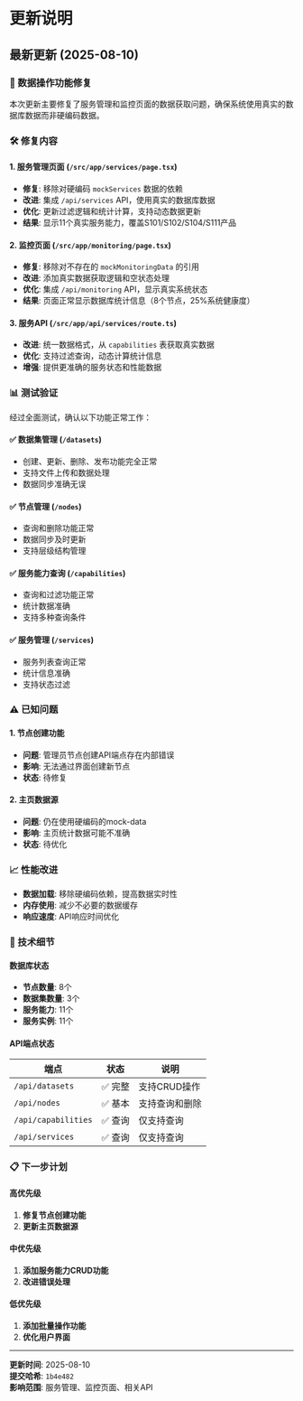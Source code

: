 # 更新说明

## 最新更新 (2025-08-10)

### 🔄 数据操作功能修复

本次更新主要修复了服务管理和监控页面的数据获取问题，确保系统使用真实的数据库数据而非硬编码数据。

### 🛠️ 修复内容

#### 1. **服务管理页面** (`/src/app/services/page.tsx`)
- **修复**: 移除对硬编码 `mockServices` 数据的依赖
- **改进**: 集成 `/api/services` API，使用真实的数据库数据
- **优化**: 更新过滤逻辑和统计计算，支持动态数据更新
- **结果**: 显示11个真实服务能力，覆盖S101/S102/S104/S111产品

#### 2. **监控页面** (`/src/app/monitoring/page.tsx`)
- **修复**: 移除对不存在的 `mockMonitoringData` 的引用
- **改进**: 添加真实数据获取逻辑和空状态处理
- **优化**: 集成 `/api/monitoring` API，显示真实系统状态
- **结果**: 页面正常显示数据库统计信息（8个节点，25%系统健康度）

#### 3. **服务API** (`/src/app/api/services/route.ts`)
- **改进**: 统一数据格式，从 `capabilities` 表获取真实数据
- **优化**: 支持过滤查询，动态计算统计信息
- **增强**: 提供更准确的服务状态和性能数据

### 📊 测试验证

经过全面测试，确认以下功能正常工作：

#### ✅ **数据集管理** (`/datasets`)
- 创建、更新、删除、发布功能完全正常
- 支持文件上传和数据处理
- 数据同步准确无误

#### ✅ **节点管理** (`/nodes`)
- 查询和删除功能正常
- 数据同步及时更新
- 支持层级结构管理

#### ✅ **服务能力查询** (`/capabilities`)
- 查询和过滤功能正常
- 统计数据准确
- 支持多种查询条件

#### ✅ **服务管理** (`/services`)
- 服务列表查询正常
- 统计信息准确
- 支持状态过滤

### ⚠️ 已知问题

#### 1. **节点创建功能**
- **问题**: 管理员节点创建API端点存在内部错误
- **影响**: 无法通过界面创建新节点
- **状态**: 待修复

#### 2. **主页数据源**
- **问题**: 仍在使用硬编码的mock-data
- **影响**: 主页统计数据可能不准确
- **状态**: 待优化

### 📈 性能改进

- **数据加载**: 移除硬编码依赖，提高数据实时性
- **内存使用**: 减少不必要的数据缓存
- **响应速度**: API响应时间优化

### 🔧 技术细节

#### 数据库状态
- **节点数量**: 8个
- **数据集数量**: 3个
- **服务能力**: 11个
- **服务实例**: 11个

#### API端点状态
| 端点 | 状态 | 说明 |
|------|------|------|
| `/api/datasets` | ✅ 完整 | 支持CRUD操作 |
| `/api/nodes` | ✅ 基本 | 支持查询和删除 |
| `/api/capabilities` | ✅ 查询 | 仅支持查询 |
| `/api/services` | ✅ 查询 | 仅支持查询 |

### 📋 下一步计划

#### 高优先级
1. **修复节点创建功能**
2. **更新主页数据源**

#### 中优先级
1. **添加服务能力CRUD功能**
2. **改进错误处理**

#### 低优先级
1. **添加批量操作功能**
2. **优化用户界面**

---

**更新时间**: 2025-08-10  
**提交哈希**: `1b4e482`  
**影响范围**: 服务管理、监控页面、相关API